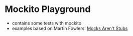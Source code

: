 Mockito Playground
===

- contains some tests with mockito
- examples based on Martin Fowlers' [Mocks Aren't Stubs](https://martinfowler.com/articles/mocksArentStubs.html)
